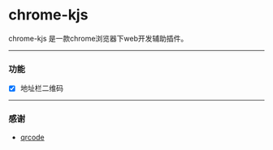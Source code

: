 # chrome-kjs

chrome-kjs 是一款chrome浏览器下web开发辅助插件。

---

### 功能

- [x] 地址栏二维码

---



### 感谢

- [qrcode](https://github.com/davidshimjs/qrcodejs)
